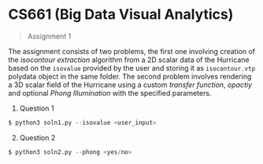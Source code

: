 # CS661 (Big Data Visual Analytics)

> Assignment 1

The assignment consists of two problems, the first one involving creation of the *isocontour extraction* algorithm from a 2D scalar data of the Hurricane based on the `isovalue` provided by the user and storing it as `isocontour.vtp` polydata object in the same folder. The second problem involves rendering a 3D scalar field of the Hurricane using a custom *transfer function*, *opactiy* and optional *Phong Illumination* with the specified parameters. 

1. Question 1
```py
$ python3 soln1.py --isovalue <user_input>
```

2. Question 2
```py
$ python3 soln2.py --phong <yes/no>
```